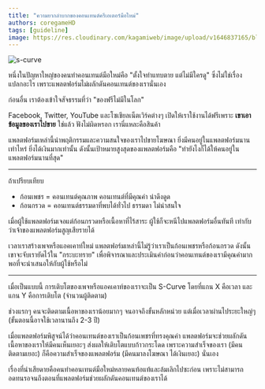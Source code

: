 ```yaml
---
title: "ความยากลำบากของคอนเทนต์ครีเอเตอร์มือใหม่"
authors: coregameHD
tags: [guideline]
image: https://res.cloudinary.com/kagamiweb/image/upload/v1646837165/blog/s-curve.jpg
---
```


![s-curve](https://res.cloudinary.com/kagamiweb/image/upload/v1646837165/blog/s-curve.jpg)

หนึ่งในปัญหาใหญ๋ของคนทำคอนเทนต์มือใหม่คือ "ตั้งใจทำแทบตาย แต่ไม่มีใครดู" ซึ่งไม่ใช่เรื่องแปลกอะไร เพราะแพลตฟอร์มไม่ผลักดันคอนเทนต์ของเรานั่นเอง

ก่อนอื่น เราต้องเข้าใจสัจธรรมที่ว่า "ของฟรีไม่มีในโลก"

Facebook, Twitter, YouTube และโซเชียลเน็ตเวิร์คต่างๆ เปิดให้เราใช้งานได้ฟรีเพราะ **เขาเอาข้อมูลของเราไปขาย** ใช่แล้ว ฟังไม่ผิดหรอก เรานี่แหละคือสินค้า

แพลตฟอร์มเหล่านี้นำพฤติกรรมและความสนใจของเราไปขายโฆษณา ยิ่งมีคนอยู่ในแพลตฟอร์มนานเท่าไหร่ ยิ่งได้เงินมากเท่านั้น ดังนั้นเป้าหมายสูงสุดของแพลตฟอร์มคือ "ทำยังไงก็ได้ให้คนอยู่ในแพลตฟอร์มนานที่สุด"

<!-- truncate -->

---

ถ้าเปรียบเทียบ

* ก้อนเพชร = คอนเทนต์คุณภาพ คอนเทนต์ที่มีคุณค่า น่าดึงดูด
* ก้อนกรวด = คอนเทนต์ธรรมดาที่พบได้ทั่วไป ธรรมดา ไม่น่าสนใจ

เมื่อผู้ใช้แพลตฟอร์มเจอแต่ก้อนกรวดหรือเนื้อหาที่ไร้สาระ ผู้ใช้ก็จะหนีไปแพลตฟอร์มอื่นทันที เท่ากับว่าเจ้าของแพลตฟอร์มสูญเสียรายได้

เวลาเราสร้างเพจหรือแอคเคาท์ใหม่ แพลตฟอร์มเหล่านี้ไม่รู้ว่าเราเป็นก้อนเพชรหรือก้อนกรวด ดังนั้นเขาจะจับเรายัดไว้ใน "กระบะทราย" เพื่อพิจารณาและประเมินค่าก่อนว่าคอนเทนต์ของเรามีคุณค่ามากพอที่จะนำเสนอให้กับผู้ใช้หรือไม่

---

เมื่อเป็นแบบนี้ การเติบโตของเพจหรือแอคเคาท์ของเราจะเป็น S-Curve โดยที่แกน X คือเวลา และแกน Y คือการเติบโต (จำนวนผู้ติดตาม)

ช่วงแรกๆ คนจะติดตามเนื้อหาของเราน้อยมากๆ จนอาจถึงขั้นหลักหน่วย แต่เมื่อเวลาผ่านไประยะใหญ่ๆ (ขั้นตอนนี้อาจใช้เวลานานถึง 2-3 ปี) 

เมื่อแพลตฟอร์มพิสูจน์ได้ว่าคอนเทนต์ของเราเป็นก้อนเพชรที่ทรงคุณค่า แพลตฟอร์มจะช่วยผลักดันเนื้อหาของเราให้มีคนเห็นเยอะๆ ส่งผลให้เติบโตแบบก้าวกระโดด เพราะความสำเร็จของเรา (มีคนติดตามเยอะ) ก็คือความสำเร็จของแพลตฟอร์ม (มีคนมาลงโฆษณา ได้เงินเยอะ) นั่นเอง

เรื่องที่น่าเสียดายคือคนทำคอนเทนต์มือใหม่หลายคนท้อแท้และล้มเลิกไปซะก่อน เพราะไม่สามารถอดทนรอจนถึงตอนที่แพลตฟอร์มช่วยผลักดันคอนเทนต์ของเราได้